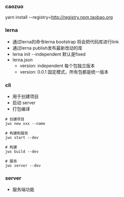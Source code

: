 ### caozuo

yarn install --registry=http://registry.npm.taobao.org


### lerna 
- 通过lerna的命令lerna bootstrap 将会把代码库进行link
- 通过lerna publish发布最新改动的库
- lerna init --independent 默认是fixed
- lerna.json 
  - version: independent 每个包独立版本
  - version: 0.0.1 固定模式，所有包都是统一版本

### cli

- 用于创建项目
- 启动 server
- 打包编译

```
# 创建项目
jws new xxx --name

# 构建和服务
jws start --dev

# 构建
jws build --dev

# 服务
jws server --dev
```

### server

- 服务端功能
